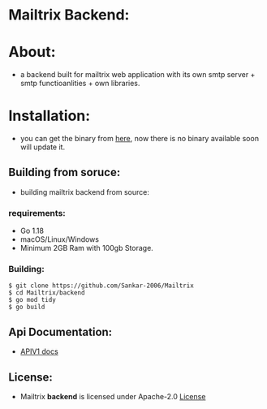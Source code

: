 # Mailtrix Backend:


# About: 
- a backend built for mailtrix web application with its own smtp server + smtp functioanlities + own libraries.

# Installation:
- you can get the binary from [here](), now there is no binary available soon will update it.

## Building from soruce:
- building mailtrix backend from source:

### requirements:
- Go 1.18
- macOS/Linux/Windows
- Minimum 2GB Ram with 100gb Storage.

### Building:
```
$ git clone https://github.com/Sankar-2006/Mailtrix
$ cd Mailtrix/backend
$ go mod tidy
$ go build
```

## Api Documentation:
- [APIV1 docs]()

## License:
- Mailtrix **backend** is licensed under Apache-2.0 [License]()